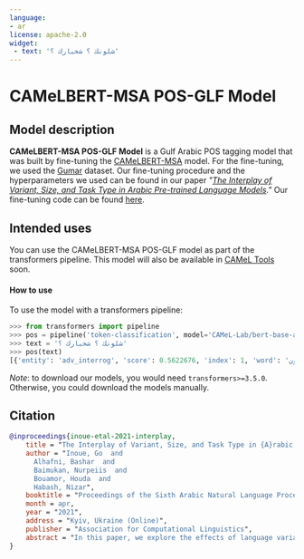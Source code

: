 ```yaml
---
language: 
- ar
license: apache-2.0
widget:
 - text: 'شلونك ؟ شخبارك ؟'
---
```

# CAMeLBERT-MSA POS-GLF Model
## Model description
**CAMeLBERT-MSA POS-GLF Model** is a Gulf Arabic POS tagging model that was built by fine-tuning the [CAMeLBERT-MSA](https://huggingface.co/CAMeL-Lab/bert-base-arabic-camelbert-msa/) model.
For the fine-tuning, we used the [Gumar](https://camel.abudhabi.nyu.edu/annotated-gumar-corpus/) dataset.
Our fine-tuning procedure and the hyperparameters we used can be found in our paper *"[The Interplay of Variant, Size, and Task Type in Arabic Pre-trained Language Models](https://arxiv.org/abs/2103.06678)."*
Our fine-tuning code can be found [here](https://github.com/CAMeL-Lab/CAMeLBERT).

## Intended uses
You can use the CAMeLBERT-MSA POS-GLF model as part of the transformers pipeline.
This model will also be available in [CAMeL Tools](https://github.com/CAMeL-Lab/camel_tools) soon.

#### How to use
To use the model with a transformers pipeline:
```python
>>> from transformers import pipeline
>>> pos = pipeline('token-classification', model='CAMeL-Lab/bert-base-arabic-camelbert-msa-pos-glf')
>>> text = 'شلونك ؟ شخبارك ؟'
>>> pos(text)
[{'entity': 'adv_interrog', 'score': 0.5622676, 'index': 1, 'word': 'شلون', 'start': 0, 'end': 4}, {'entity': 'prep', 'score': 0.99969727, 'index': 2, 'word': '##ك', 'start': 4, 'end': 5}, {'entity': 'punc', 'score': 0.9999299, 'index': 3, 'word': '؟', 'start': 6, 'end': 7}, {'entity': 'noun', 'score': 0.9843815, 'index': 4, 'word': 'ش', 'start': 8, 'end': 9}, {'entity': 'noun', 'score': 0.9998467, 'index': 5, 'word': '##خبار', 'start': 9, 'end': 13}, {'entity': 'prep', 'score': 0.9993611, 'index': 6, 'word': '##ك', 'start': 13, 'end': 14}, {'entity': 'punc', 'score': 0.99993765, 'index': 7, 'word': '؟', 'start': 15, 'end': 16}]
```
*Note*: to download our models, you would need `transformers>=3.5.0`.
Otherwise, you could download the models manually.

## Citation
```bibtex
@inproceedings{inoue-etal-2021-interplay,
    title = "The Interplay of Variant, Size, and Task Type in {A}rabic Pre-trained Language Models",
    author = "Inoue, Go  and
      Alhafni, Bashar  and
      Baimukan, Nurpeiis  and
      Bouamor, Houda  and
      Habash, Nizar",
    booktitle = "Proceedings of the Sixth Arabic Natural Language Processing Workshop",
    month = apr,
    year = "2021",
    address = "Kyiv, Ukraine (Online)",
    publisher = "Association for Computational Linguistics",
    abstract = "In this paper, we explore the effects of language variants, data sizes, and fine-tuning task types in Arabic pre-trained language models. To do so, we build three pre-trained language models across three variants of Arabic: Modern Standard Arabic (MSA), dialectal Arabic, and classical Arabic, in addition to a fourth language model which is pre-trained on a mix of the three. We also examine the importance of pre-training data size by building additional models that are pre-trained on a scaled-down set of the MSA variant. We compare our different models to each other, as well as to eight publicly available models by fine-tuning them on five NLP tasks spanning 12 datasets. Our results suggest that the variant proximity of pre-training data to fine-tuning data is more important than the pre-training data size. We exploit this insight in defining an optimized system selection model for the studied tasks.",
}
```